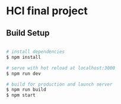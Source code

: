 # HCI final project
## Build Setup

``` bash

# install dependencies
$ npm install

# serve with hot reload at localhost:3000
$ npm run dev

# build for production and launch server
$ npm run build
$ npm start
```

